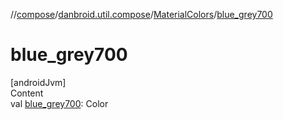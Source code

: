 //[compose](../../../index.md)/[danbroid.util.compose](../index.md)/[MaterialColors](index.md)/[blue_grey700](blue_grey700.md)



# blue_grey700  
[androidJvm]  
Content  
val [blue_grey700](blue_grey700.md): Color  



